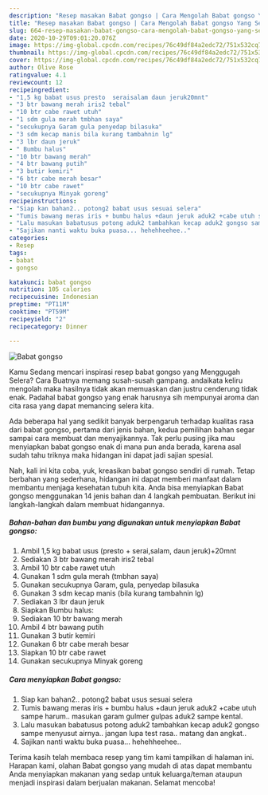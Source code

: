 ```yaml
---
description: "Resep masakan Babat gongso | Cara Mengolah Babat gongso Yang Sedap"
title: "Resep masakan Babat gongso | Cara Mengolah Babat gongso Yang Sedap"
slug: 664-resep-masakan-babat-gongso-cara-mengolah-babat-gongso-yang-sedap
date: 2020-10-29T09:01:20.076Z
image: https://img-global.cpcdn.com/recipes/76c49df84a2edc72/751x532cq70/babat-gongso-foto-resep-utama.jpg
thumbnail: https://img-global.cpcdn.com/recipes/76c49df84a2edc72/751x532cq70/babat-gongso-foto-resep-utama.jpg
cover: https://img-global.cpcdn.com/recipes/76c49df84a2edc72/751x532cq70/babat-gongso-foto-resep-utama.jpg
author: Olive Rose
ratingvalue: 4.1
reviewcount: 12
recipeingredient:
- "1,5 kg babat usus presto  seraisalam daun jeruk20mnt"
- "3 btr bawang merah iris2 tebal"
- "10 btr cabe rawet utuh"
- "1 sdm gula merah tmbhan saya"
- "secukupnya Garam gula penyedap bilasuka"
- "3 sdm kecap manis bila kurang tambahnin lg"
- "3 lbr daun jeruk"
- " Bumbu halus"
- "10 btr bawang merah"
- "4 btr bawang putih"
- "3 butir kemiri"
- "6 btr cabe merah besar"
- "10 btr cabe rawet"
- "secukupnya Minyak goreng"
recipeinstructions:
- "Siap kan bahan2.. potong2 babat usus sesuai selera"
- "Tumis bawang meras iris + bumbu halus +daun jeruk aduk2 +cabe utuh sampe harum.. masukan garam gulmer gulpas aduk2 sampe kental."
- "Lalu masukan babatusus potong aduk2 tambahkan kecap aduk2 gongso sampe menyusut airnya.. jangan lupa test rasa.. matang dan angkat.."
- "Sajikan nanti waktu buka puasa... hehehheehee.."
categories:
- Resep
tags:
- babat
- gongso

katakunci: babat gongso 
nutrition: 105 calories
recipecuisine: Indonesian
preptime: "PT11M"
cooktime: "PT59M"
recipeyield: "2"
recipecategory: Dinner

---
```



![Babat gongso](https://img-global.cpcdn.com/recipes/76c49df84a2edc72/751x532cq70/babat-gongso-foto-resep-utama.jpg)

Kamu Sedang mencari inspirasi resep babat gongso yang Menggugah Selera? Cara Buatnya memang susah-susah gampang. andaikata keliru mengolah maka hasilnya tidak akan memuaskan dan justru cenderung tidak enak. Padahal babat gongso yang enak harusnya sih mempunyai aroma dan cita rasa yang dapat memancing selera kita.



Ada beberapa hal yang sedikit banyak berpengaruh terhadap kualitas rasa dari babat gongso, pertama dari jenis bahan, kedua pemilihan bahan segar sampai cara membuat dan menyajikannya. Tak perlu pusing jika mau menyiapkan babat gongso enak di mana pun anda berada, karena asal sudah tahu triknya maka hidangan ini dapat jadi sajian spesial.


Nah, kali ini kita coba, yuk, kreasikan babat gongso sendiri di rumah. Tetap berbahan yang sederhana, hidangan ini dapat memberi manfaat dalam membantu menjaga kesehatan tubuh kita. Anda bisa menyiapkan Babat gongso menggunakan 14 jenis bahan dan 4 langkah pembuatan. Berikut ini langkah-langkah dalam membuat hidangannya.

<!--inarticleads1-->

##### Bahan-bahan dan bumbu yang digunakan untuk menyiapkan Babat gongso:

1. Ambil 1,5 kg babat usus (presto + serai,salam, daun jeruk)+20mnt
1. Sediakan 3 btr bawang merah iris2 tebal
1. Ambil 10 btr cabe rawet utuh
1. Gunakan 1 sdm gula merah (tmbhan saya)
1. Gunakan secukupnya Garam, gula, penyedap bilasuka
1. Gunakan 3 sdm kecap manis (bila kurang tambahnin lg)
1. Sediakan 3 lbr daun jeruk
1. Siapkan  Bumbu halus:
1. Sediakan 10 btr bawang merah
1. Ambil 4 btr bawang putih
1. Gunakan 3 butir kemiri
1. Gunakan 6 btr cabe merah besar
1. Siapkan 10 btr cabe rawet
1. Gunakan secukupnya Minyak goreng




<!--inarticleads2-->

##### Cara menyiapkan Babat gongso:

1. Siap kan bahan2.. potong2 babat usus sesuai selera
1. Tumis bawang meras iris + bumbu halus +daun jeruk aduk2 +cabe utuh sampe harum.. masukan garam gulmer gulpas aduk2 sampe kental.
1. Lalu masukan babatusus potong aduk2 tambahkan kecap aduk2 gongso sampe menyusut airnya.. jangan lupa test rasa.. matang dan angkat..
1. Sajikan nanti waktu buka puasa... hehehheehee..




Terima kasih telah membaca resep yang tim kami tampilkan di halaman ini. Harapan kami, olahan Babat gongso yang mudah di atas dapat membantu Anda menyiapkan makanan yang sedap untuk keluarga/teman ataupun menjadi inspirasi dalam berjualan makanan. Selamat mencoba!
